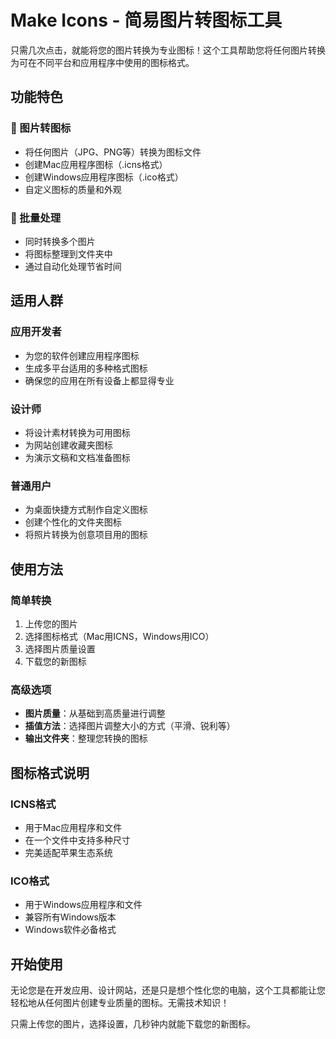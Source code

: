 # Make Icons - 简易图片转图标工具

只需几次点击，就能将您的图片转换为专业图标！这个工具帮助您将任何图片转换为可在不同平台和应用程序中使用的图标格式。

## 功能特色

### 🎨 图片转图标
- 将任何图片（JPG、PNG等）转换为图标文件
- 创建Mac应用程序图标（.icns格式）
- 创建Windows应用程序图标（.ico格式）
- 自定义图标的质量和外观

### 📁 批量处理
- 同时转换多个图片
- 将图标整理到文件夹中
- 通过自动化处理节省时间

## 适用人群

### 应用开发者
- 为您的软件创建应用程序图标
- 生成多平台适用的多种格式图标
- 确保您的应用在所有设备上都显得专业

### 设计师
- 将设计素材转换为可用图标
- 为网站创建收藏夹图标
- 为演示文稿和文档准备图标

### 普通用户
- 为桌面快捷方式制作自定义图标
- 创建个性化的文件夹图标
- 将照片转换为创意项目用的图标

## 使用方法

### 简单转换
1. 上传您的图片
2. 选择图标格式（Mac用ICNS，Windows用ICO）
3. 选择图片质量设置
4. 下载您的新图标

### 高级选项
- **图片质量**：从基础到高质量进行调整
- **插值方法**：选择图片调整大小的方式（平滑、锐利等）
- **输出文件夹**：整理您转换的图标

## 图标格式说明

### ICNS格式
- 用于Mac应用程序和文件
- 在一个文件中支持多种尺寸
- 完美适配苹果生态系统

### ICO格式
- 用于Windows应用程序和文件
- 兼容所有Windows版本
- Windows软件必备格式

## 开始使用

无论您是在开发应用、设计网站，还是只是想个性化您的电脑，这个工具都能让您轻松地从任何图片创建专业质量的图标。无需技术知识！

只需上传您的图片，选择设置，几秒钟内就能下载您的新图标。
